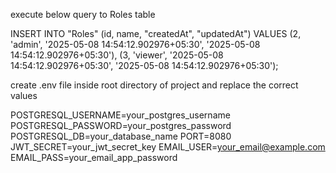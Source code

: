 execute below query to Roles table

INSERT INTO "Roles" (id, name, "createdAt", "updatedAt") VALUES
(2, 'admin', '2025-05-08 14:54:12.902976+05:30', '2025-05-08 14:54:12.902976+05:30'),
(3, 'viewer', '2025-05-08 14:54:12.902976+05:30', '2025-05-08 14:54:12.902976+05:30');

create .env file inside root directory of project and replace the correct values

POSTGRESQL_USERNAME=your_postgres_username
POSTGRESQL_PASSWORD=your_postgres_password
POSTGRESQL_DB=your_database_name
PORT=8080
JWT_SECRET=your_jwt_secret_key
EMAIL_USER=your_email@example.com
EMAIL_PASS=your_email_app_password

